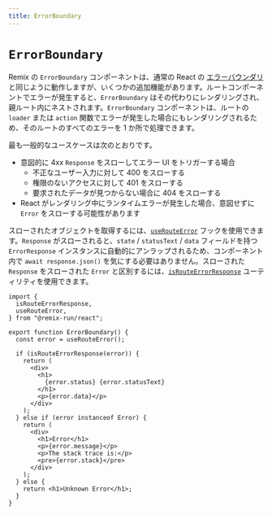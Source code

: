```yaml
---
title: ErrorBoundary
---
```


# `ErrorBoundary`

Remix の `ErrorBoundary` コンポーネントは、通常の React の [エラーバウンダリ][error-boundaries] と同じように動作しますが、いくつかの追加機能があります。ルートコンポーネントでエラーが発生すると、`ErrorBoundary` はその代わりにレンダリングされ、親ルート内にネストされます。`ErrorBoundary` コンポーネントは、ルートの `loader` または `action` 関数でエラーが発生した場合にもレンダリングされるため、そのルートのすべてのエラーを 1 か所で処理できます。

最も一般的なユースケースは次のとおりです。

- 意図的に 4xx `Response` をスローしてエラー UI をトリガーする場合
  - 不正なユーザー入力に対して 400 をスローする
  - 権限のないアクセスに対して 401 をスローする
  - 要求されたデータが見つからない場合に 404 をスローする
- React がレンダリング中にランタイムエラーが発生した場合、意図せずに `Error` をスローする可能性があります

スローされたオブジェクトを取得するには、[`useRouteError`][use-route-error] フックを使用できます。`Response` がスローされると、`state` / `statusText` / `data` フィールドを持つ `ErrorResponse` インスタンスに自動的にアンラップされるため、コンポーネント内で `await response.json()` を気にする必要はありません。スローされた `Response` をスローされた `Error` と区別するには、[`isRouteErrorResponse`][is-route-error-response] ユーティリティを使用できます。

```tsx
import {
  isRouteErrorResponse,
  useRouteError,
} from "@remix-run/react";

export function ErrorBoundary() {
  const error = useRouteError();

  if (isRouteErrorResponse(error)) {
    return (
      <div>
        <h1>
          {error.status} {error.statusText}
        </h1>
        <p>{error.data}</p>
      </div>
    );
  } else if (error instanceof Error) {
    return (
      <div>
        <h1>Error</h1>
        <p>{error.message}</p>
        <p>The stack trace is:</p>
        <pre>{error.stack}</pre>
      </div>
    );
  } else {
    return <h1>Unknown Error</h1>;
  }
}
```

[error-boundaries]: https://react.dev/reference/react/Component#catching-rendering-errors-with-an-error-boundary
[use-route-error]: ../hooks/use-route-error
[is-route-error-response]: ../utils/is-route-error-response
